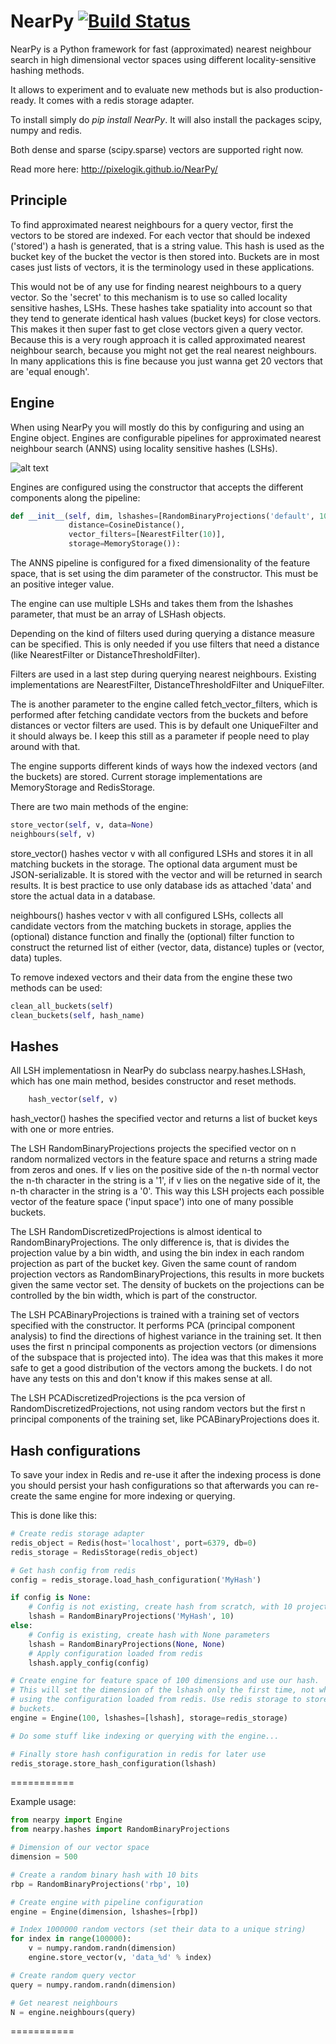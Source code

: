 # NearPy [![Build Status](https://travis-ci.org/pixelogik/NearPy.svg?branch=master)](https://travis-ci.org/pixelogik/NearPy)

NearPy is a Python framework for fast (approximated) nearest neighbour search in high dimensional vector spaces using different locality-sensitive hashing methods.

It allows to experiment and to evaluate new methods but is also production-ready. It comes with a redis storage adapter.

To install simply do *pip install NearPy*. It will also install the packages scipy, numpy and redis.

Both dense and sparse (scipy.sparse) vectors are supported right now.

Read more here: http://pixelogik.github.io/NearPy/

## Principle

To find approximated nearest neighbours for a query vector, first the vectors to be stored are indexed. For each vector that should be indexed ('stored') a hash is generated,
that is a string value. This hash is used as the bucket key
of the bucket the vector is then stored into. Buckets are in most cases just lists of vectors, it is the terminology used in these applications.

This would not be of any use for finding nearest neighbours to a query vector. So the 'secret' to this mechanism is to use so called locality sensitive hashes, LSHs.
These hashes take spatiality into account so that they tend to generate identical hash values (bucket keys) for close vectors. This makes it then super fast to get close
vectors given a query vector. Because this is a very rough approach it is called approximated nearest neighbour search, because you might not get the real nearest
neighbours. In many applications this is fine because you just wanna get 20 vectors that are 'equal enough'.

## Engine

When using NearPy you will mostly do this by configuring and using an Engine object. Engines are configurable
pipelines for approximated nearest neighbour search (ANNS) using locality sensitive hashes (LSHs).

![alt text](http://pixelogik.github.io/NearPy/images/Pipeline.png "Pipeline diagram")

Engines are configured using the constructor that accepts the different components along the pipeline:

```python
def __init__(self, dim, lshashes=[RandomBinaryProjections('default', 10)],
             distance=CosineDistance(),
             vector_filters=[NearestFilter(10)],
             storage=MemoryStorage()):
```

The ANNS pipeline is configured for a fixed dimensionality of the feature space, that is set using the dim parameter of the constructor. This must be an positive integer value.

The engine can use multiple LSHs and takes them from the lshashes parameter, that must be an array of
LSHash objects.

Depending on the kind of filters used during querying a distance measure can be specified. This is only
needed if you use filters that need a distance (like NearestFilter or DistanceThresholdFilter).

Filters are used in a last step during querying nearest neighbours. Existing implementations are NearestFilter, DistanceThresholdFilter and UniqueFilter.

The is another parameter to the engine called fetch_vector_filters, which is performed after fetching candidate vectors from the buckets and before distances
or vector filters are used. This is by default one UniqueFilter and it should always be. I keep this still as a parameter if people need to play around with that.

The engine supports different kinds of ways how the indexed vectors (and the buckets) are stored. Current
storage implementations are MemoryStorage and RedisStorage.

There are two main methods of the engine:

```python
store_vector(self, v, data=None)
neighbours(self, v)
```
store_vector() hashes vector v with all configured LSHs and stores it in all matching buckets in the storage.
The optional data argument must be JSON-serializable. It is stored with the vector and will be returned in search results.
It is best practice to use only database ids as attached 'data' and store the actual data in a database.

neighbours() hashes vector v with all configured LSHs, collects all candidate vectors from the matching
buckets in storage, applies the (optional) distance function and finally the (optional) filter function
to construct the returned list of either (vector, data, distance) tuples or (vector, data) tuples.

To remove indexed vectors and their data from the engine these two methods can be used:

```python
clean_all_buckets(self)
clean_buckets(self, hash_name)
```
## Hashes

All LSH implementatiosn in NearPy do subclass nearpy.hashes.LSHash, which has one main method, besides
constructor and reset methods.

```python
    hash_vector(self, v)
```

hash_vector() hashes the specified vector and returns a list of bucket keys with one or more entries.

The LSH RandomBinaryProjections projects the specified vector on n random
normalized vectors in the feature space and returns a string made from zeros and ones. If v lies on
the positive side of the n-th normal vector the n-th character in the string is a '1', if v lies
on the negative side of it, the n-th character in the string is a '0'. This way this LSH projects
each possible vector of the feature space ('input space') into one of many possible buckets.

The LSH RandomDiscretizedProjections is almost identical to RandomBinaryProjections. The only difference is,
that is divides the projection value by a bin width, and using the bin index in each random projection
as part of the bucket key. Given the same count of random projection vectors as RandomBinaryProjections, this
results in more buckets given the same vector set. The density of buckets on the projections can be controlled
by the bin width, which is part of the constructor.

The LSH PCABinaryProjections is trained with a training set of vectors specified with the constructor. It
performs PCA (principal component analysis) to find the directions of highest variance in the training set.
It then uses the first n principal components as projection vectors (or dimensions of the subspace that is
projected into). The idea was that this makes it more safe to get a good distribution of the vectors among
the buckets. I do not have any tests on this and don't know if this makes sense at all.

The LSH PCADiscretizedProjections is the pca version of RandomDiscretizedProjections, not using random vectors
but the first n principal components of the training set, like PCABinaryProjections does it.

## Hash configurations

To save your index in Redis and re-use it after the indexing process is done you should persist
your hash configurations so that afterwards you can re-create the same engine for more indexing
or querying.

This is done like this:

```python
# Create redis storage adapter
redis_object = Redis(host='localhost', port=6379, db=0)
redis_storage = RedisStorage(redis_object)

# Get hash config from redis
config = redis_storage.load_hash_configuration('MyHash')

if config is None:
    # Config is not existing, create hash from scratch, with 10 projections
    lshash = RandomBinaryProjections('MyHash', 10)
else:
    # Config is existing, create hash with None parameters
    lshash = RandomBinaryProjections(None, None)
    # Apply configuration loaded from redis
    lshash.apply_config(config)

# Create engine for feature space of 100 dimensions and use our hash.
# This will set the dimension of the lshash only the first time, not when
# using the configuration loaded from redis. Use redis storage to store
# buckets.
engine = Engine(100, lshashes=[lshash], storage=redis_storage)

# Do some stuff like indexing or querying with the engine...

# Finally store hash configuration in redis for later use
redis_storage.store_hash_configuration(lshash)
```
===========

Example usage:

```python
from nearpy import Engine
from nearpy.hashes import RandomBinaryProjections

# Dimension of our vector space
dimension = 500

# Create a random binary hash with 10 bits
rbp = RandomBinaryProjections('rbp', 10)

# Create engine with pipeline configuration
engine = Engine(dimension, lshashes=[rbp])

# Index 1000000 random vectors (set their data to a unique string)
for index in range(100000):
    v = numpy.random.randn(dimension)
    engine.store_vector(v, 'data_%d' % index)

# Create random query vector
query = numpy.random.randn(dimension)

# Get nearest neighbours
N = engine.neighbours(query)
```

===========









